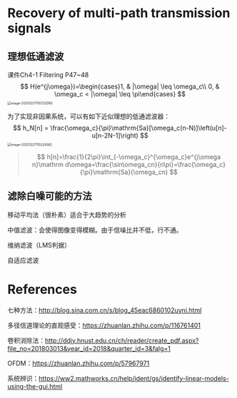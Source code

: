 # Recovery of multi-path transmission signals

## 理想低通滤波

课件Ch4-1 Filtering P47~48
$$
H(e^{j\omega})=\begin{cases}1, & |\omega| \leq \omega_c\\ 0, & \omega_c < |\omega| \leq \pi\end{cases}
$$
<img src="D:\signal lab\README.assets\image-20201227105722093.png" alt="image-20201227105722093" style="zoom:50%;" />

为了实现非因果系统，可以有如下近似理想的低通滤波器：
$$
h_N[n] = \frac{\omega_c}{\pi}\mathrm{Sa}[\omega_c(n-N)]\left(u[n]-u[n-2N-1]\right)
$$
<img src="D:\signal lab\README.assets\image-20201227110224582.png" alt="image-20201227110224582" style="zoom:50%;" />

> $$
> h[n]=\frac{1}{2\pi}\int_{-\omega_c}^{\omega_c}e^{j\omega n}\mathrm d\omega=\frac{\sin\omega_cn}{n\pi}=\frac{\omega_c}{\pi}\mathrm{Sa}(\omega_cn)
> $$

##  滤除白噪可能的方法

移动平均法（很朴素）适合于大趋势的分析

中值滤波：会使得图像变得模糊。由于信噪比并不低，行不通。

维纳滤波（LMS判据）

自适应滤波

# References

七种方法：http://blog.sina.com.cn/s/blog_45eac6860102uyni.html

多径信道理论的直观感受：https://zhuanlan.zhihu.com/p/116761401

卷积消除法：http://ddjy.hnust.edu.cn/ch/reader/create_pdf.aspx?file_no=201803013&year_id=2018&quarter_id=3&falg=1

OFDM：https://zhuanlan.zhihu.com/p/57967971

系统辨识：https://ww2.mathworks.cn/help/ident/gs/identify-linear-models-using-the-gui.html